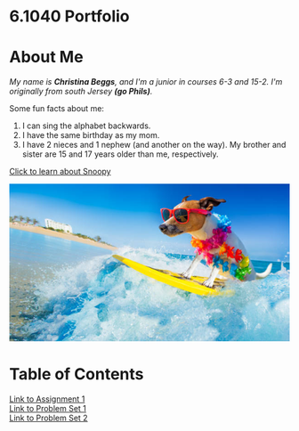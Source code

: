 # 6.1040 Portfolio

# About Me
*My name is **Christina Beggs**, and I'm a junior in courses 6-3 and 15-2. I'm originally from south Jersey **(go Phils)**.*

Some fun facts about me:
1. I can sing the alphabet backwards.
2. I have the same birthday as my mom.
3. I have 2 nieces and 1 nephew (and another on the way). My brother and sister are 15 and 17 years older than me, respectively.

[Click to learn about Snoopy](https://peanuts.fandom.com/wiki/Snoopy)

![fun photo](assets/fun.jpg)

# Table of Contents
[Link to Assignment 1](assignments/assignment1.md) <br>
[Link to Problem Set 1](assignments/pset1.md) <br>
[Link to Problem Set 2](assignments/pset2.md)
